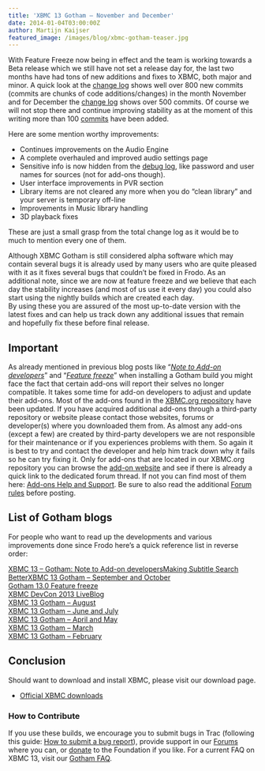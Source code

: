 ```yaml
---
title: 'XBMC 13 Gotham – November and December'
date: 2014-01-04T03:00:00Z
author: Martijn Kaijser
featured_image: /images/blog/xbmc-gotham-teaser.jpg
---
```

With Feature Freeze now being in effect and the team is working towards a Beta release which we still have not set a release day for, the last two months have had tons of new additions and fixes to XBMC, both major and minor. A quick look at the [change log](https://github.com/xbmc/xbmc/compare/Gotham_alpha9...Gotham_alpha10 "Alpha 10 Changelog") shows well over 800 new commits (commits are chunks of code additions/changes) in the month November and for December the [change log](https://github.com/xbmc/xbmc/compare/Gotham_alpha10...Gotham_alpha11 "Alpha 11 Changelog") shows over 500 commits. Of course we will not stop there and continue improving stability as at the moment of this writing more than 100 [commits](https://github.com/xbmc/xbmc/compare/Gotham_alpha11...master) have been added.

 Here are some mention worthy improvements:

 - Continues improvements on the Audio Engine  
 - A complete overhauled and improved audio settings page  
 - Sensitive info is now hidden from the [debug log](https://kodi.wiki/view/Log_file), like password and user names for sources (not for add-ons though).  
 - User interface improvements in PVR section  
 - Library items are not cleared any more when you do “clean library” and your server is temporary off-line  
 - Improvements in Music library handling  
 - 3D playback fixes

 These are just a small grasp from the total change log as it would be to much to mention every one of them.

 Although XBMC Gotham is still considered alpha software which may contain several bugs it is already used by many users who are quite pleased with it as it fixes several bugs that couldn’t be fixed in Frodo. As an additional note, since we are now at feature freeze and we believe that each day the stability increases (and most of us use it every day) you could also start using the nightly builds which are created each day.  
 By using these you are assured of the most up-to-date version with the latest fixes and can help us track down any additional issues that remain and hopefully fix these before final release.

 Important
---------

 As already mentioned in previous blog posts like “*[Note to Add-on developers](https://kodi.wiki/xbmc-13-gotham-note-to-add-on-developers/)*” and “[*Feature freeze*](https://kodi.wiki/gotham-13-0-feature-freeze/)” when installing a Gotham build you might face the fact that certain add-ons will report their selves no longer compatible. It takes some time for add-on developers to adjust and update their add-ons. Most of the add-ons found in the [XBMC.org repository](https://kodi.wiki/view/Add-on_manager) have been updated. If you have acquired additional add-ons through a third-party repository or website please contact those websites, forums or developer(s) where you downloaded them from. As almost any add-ons (except a few) are created by third-party developers we are not responsible for their maintenance or if you experiences problems with them. So again it is best to try and contact the developer and help him track down why it fails so he can try fixing it. Only for add-ons that are located in our XBMC.org repository you can browse the [add-on website](http://addons.xbmc.org/) and see if there is already a quick link to the dedicated forum thread. If not you can find most of them here: [Add-ons Help and Support](https://forum.kodi.tv/forumdisplay.php?fid=27). Be sure to also read the additional [Forum rules](https://forum.kodi.tv/forumdisplay.php?fid=199) before posting.

 List of Gotham blogs
--------------------

 For people who want to read up the developments and various improvements done since Frodo here’s a quick reference list in reverse order:

 [XBMC 13 – Gotham: Note to Add-on developers](/article/xbmc-13-gotham-note-add-developers "“XBMC 13 – Gotham: Note to Add-on developers”")[Making Subtitle Search Better](/article/making-subtitle-search-better "“Making Subtitle Search Better”")[XBMC 13 Gotham – September and October](/article/xbmc-13-gotham--september-and-october "“XBMC 13 Gotham – September and October”")  
[Gotham 13.0 Feature freeze](/article/gotham-130-feature-freeze)  
[XBMC DevCon 2013 LiveBlog](/article/xbmc-devcon-2013-liveblog "“XBMC DevCon 2013 LiveBlog”")  
[XBMC 13 Gotham – August](/article/xbmc-13-gotham-august-cycle "“XBMC 13 – Gotham – August Cycle”")  
[XBMC 13 Gotham – June and July](/article/xbmc-13-gotham-june-and-july-cycles "“XBMC 13 -Gotham – June and July Cycles”")  
[XBMC 13 Gotham – April and May](/article/xbmc-13-gotham-april-and-may-cycles " “XBMC 13 – Gotham – April and May cycles”")  
[XBMC 13 Gotham – March](/article/xbmc-13-gotham-march-cycle "“XBMC 13 – Gotham – March Cycle”")  
[XBMC 13 Gotham – February](/article/xbmc-13-gotham-february-cycle "“XBMC 13 – Gotham – February Cycle”")

  

 Conclusion
----------

 Should want to download and install XBMC, please visit our download page.

 * [Official XBMC downloads](https://kodi.wiki/download/)

  

 ### How to Contribute

 If you use these builds, we encourage you to submit bugs in Trac (following this guide: [How to submit a bug report](https://kodi.wiki/view/HOW-TO:Submit_a_bug_report)), provide support in our [Forums](https://forum.kodi.tv/ "XBMC Forums") where you can, or [donate](https://kodi.wiki/contribute/donate/ "XBMC Foundation Donations") to the Foundation if you like. For a current FAQ on XBMC 13, visit our [Gotham FAQ](https://kodi.wiki/view/XBMC_v13_(Gotham)_FAQ "XBMC 13 FAQ").

 